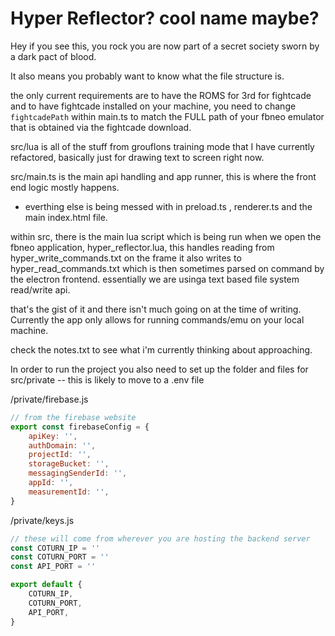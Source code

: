 # Hyper Reflector? cool name maybe?

Hey if you see this, you rock you are now part of a secret society sworn by a dark pact of blood.

It also means you probably want to know what the file structure is.

the only current requirements are to have the ROMS for 3rd for fightcade and to have fightcade installed on your machine, you need to change `fightcadePath` within main.ts to match the FULL path of your fbneo emulator that is obtained via the fightcade download.

src/lua is all of the stuff from grouflons training mode that I have currently refactored, basically just for drawing text to screen right now.

src/main.ts is the main api handling and app runner, this is where the front end logic mostly happens.

- everthing else is being messed with in preload.ts , renderer.ts and the main index.html file.

within src, there is the main lua script which is being run when we open the fbneo application, hyper_reflector.lua, this handles reading from hyper_write_commands.txt on the frame
it also writes to hyper_read_commands.txt which is then sometimes parsed on command by the electron frontend.
essentially we are usinga text based file system read/write api.

that's the gist of it and there isn't much going on at the time of writing. Currently the app only allows for running commands/emu on your local machine.

check the notes.txt to see what i'm currently thinking about approaching.

In order to run the project you also need to set up the folder and files for src/private -- this is likely to move to a .env file

/private/firebase.js

```js
// from the firebase website
export const firebaseConfig = {
    apiKey: '',
    authDomain: '',
    projectId: '',
    storageBucket: '',
    messagingSenderId: '',
    appId: '',
    measurementId: '',
}
```

/private/keys.js

```js
// these will come from wherever you are hosting the backend server
const COTURN_IP = ''
const COTURN_PORT = ''
const API_PORT = ''

export default {
    COTURN_IP,
    COTURN_PORT,
    API_PORT,
}
```
